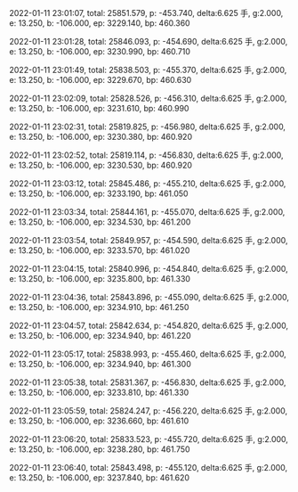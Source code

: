 2022-01-11 23:01:07, total: 25851.579, p: -453.740, delta:6.625 手, g:2.000, e: 13.250, b: -106.000, ep: 3229.140, bp: 460.360

2022-01-11 23:01:28, total: 25846.093, p: -454.690, delta:6.625 手, g:2.000, e: 13.250, b: -106.000, ep: 3230.990, bp: 460.710

2022-01-11 23:01:49, total: 25838.503, p: -455.370, delta:6.625 手, g:2.000, e: 13.250, b: -106.000, ep: 3229.670, bp: 460.630

2022-01-11 23:02:09, total: 25828.526, p: -456.310, delta:6.625 手, g:2.000, e: 13.250, b: -106.000, ep: 3231.610, bp: 460.990

2022-01-11 23:02:31, total: 25819.825, p: -456.980, delta:6.625 手, g:2.000, e: 13.250, b: -106.000, ep: 3230.380, bp: 460.920

2022-01-11 23:02:52, total: 25819.114, p: -456.830, delta:6.625 手, g:2.000, e: 13.250, b: -106.000, ep: 3230.530, bp: 460.920

2022-01-11 23:03:12, total: 25845.486, p: -455.210, delta:6.625 手, g:2.000, e: 13.250, b: -106.000, ep: 3233.190, bp: 461.050

2022-01-11 23:03:34, total: 25844.161, p: -455.070, delta:6.625 手, g:2.000, e: 13.250, b: -106.000, ep: 3234.530, bp: 461.200

2022-01-11 23:03:54, total: 25849.957, p: -454.590, delta:6.625 手, g:2.000, e: 13.250, b: -106.000, ep: 3233.570, bp: 461.020

2022-01-11 23:04:15, total: 25840.996, p: -454.840, delta:6.625 手, g:2.000, e: 13.250, b: -106.000, ep: 3235.800, bp: 461.330

2022-01-11 23:04:36, total: 25843.896, p: -455.090, delta:6.625 手, g:2.000, e: 13.250, b: -106.000, ep: 3234.910, bp: 461.250

2022-01-11 23:04:57, total: 25842.634, p: -454.820, delta:6.625 手, g:2.000, e: 13.250, b: -106.000, ep: 3234.940, bp: 461.220

2022-01-11 23:05:17, total: 25838.993, p: -455.460, delta:6.625 手, g:2.000, e: 13.250, b: -106.000, ep: 3234.940, bp: 461.300

2022-01-11 23:05:38, total: 25831.367, p: -456.830, delta:6.625 手, g:2.000, e: 13.250, b: -106.000, ep: 3233.810, bp: 461.330

2022-01-11 23:05:59, total: 25824.247, p: -456.220, delta:6.625 手, g:2.000, e: 13.250, b: -106.000, ep: 3236.660, bp: 461.610

2022-01-11 23:06:20, total: 25833.523, p: -455.720, delta:6.625 手, g:2.000, e: 13.250, b: -106.000, ep: 3238.280, bp: 461.750

2022-01-11 23:06:40, total: 25843.498, p: -455.120, delta:6.625 手, g:2.000, e: 13.250, b: -106.000, ep: 3237.840, bp: 461.620